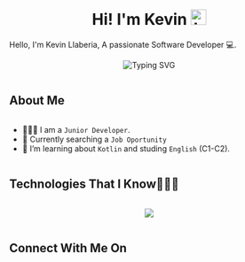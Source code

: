 <h1 align="center"> Hi! I'm Kevin <img src="https://user-images.githubusercontent.com/1303154/88677602-1635ba80-d120-11ea-84d8-d263ba5fc3c0.gif" width="28px" alt="hi"></h1>

Hello, I'm Kevin Llaberia, A passionate Software Developer 💻.

<p align="center"> 
<a><img src="https://readme-typing-svg.demolab.com?font=Fira+Code&duration=2800&pause=1000&color=0969DA&center=true&vCenter=true&random=true&width=435&lines=Backend+Developer+%F0%9F%93%82.;Competitive+Programmer+%F0%9F%92%BB.;Technology+Lover+%F0%9F%A9%B7.;AI+Enthusiast+%F0%9F%A4%96.;Code+Explorer+%F0%9F%9A%80.;Continuous+Learner+%F0%9F%93%9A.;Mobile+App+Developer+%F0%9F%93%B1.;Bug+Hunter+%F0%9F%90%9B." alt="Typing SVG" /></a>
</p>



<h2 style="display: inline-block">About Me</h2>

- 👨🏻‍💻 I am a `Junior Developer`.
- 🤔 Currently searching a `Job Oportunity`
- 🌱 I’m learning about `Kotlin` and studing `English` (C1-C2).


<h2 style="display: inline-block">Technologies That I Know👨🏻‍💻</h2>

<p align="center">
  <a href="https://skillicons.dev">
    <img src="https://skillicons.dev/icons?i=androidstudio,arduino,aws,bash,css,discord,bots,docker,eclipse,firebase,git,github,gitlab,gradle,graphql,html,instagram,java,kotlin,linkedin,linux,mongodb,mysql,ps,postgres,postman,powershell,raspberrypi,twitter,visualstudio,wordpress&perline=14" />
  </a>
</p>


<h2 style="display: inline-block">Connect With Me On</h2>
